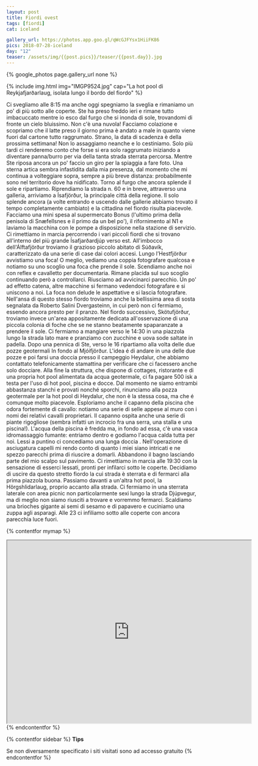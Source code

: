 ```yaml
---
layout: post
title: Fiordi ovest
tags: [fiordi]
cat: iceland

gallery_url: https://photos.app.goo.gl/qWcGJFYsx1HiiFK86
pics: 2018-07-28-iceland
day: "12"
teaser: /assets/img/{{post.pics}}/teaser/{{post.day}}.jpg
---
```


{% google_photos page.gallery_url none %}


{% include img.html img="IMGP9524.jpg" cap="La hot pool di Reykjafjarðarlaug, isolata lungo il bordo del fiordo" %}

Ci svegliamo alle 8:15 ma anche oggi spegniamo la sveglia e rimaniamo un po' di più sotto alle coperte. Ste ha preso freddo ieri e rimane tutto imbacuccato mentre io esco dal furgo che si inonda di sole, trovandomi di fronte un cielo bluissimo. Non c'è una nuvola! Facciamo colazione e scopriamo che il latte preso il giorno prima è andato a male in quanto viene fuori dal cartone tutto raggrumato. Strano, la data di scadenza è della prossima settimana! Non lo assaggiamo neanche e lo cestiniamo. Solo più tardi ci renderemo conto che forse si era solo raggrumato iniziando a diventare panna/burro per via della tanta strada sterrata percorsa. Mentre Ste riposa ancora un po' faccio un giro per la spiaggia a fare foto. Una sterna artica sembra infastidita dalla mia presenza, dal momento che mi continua a volteggiare sopra, sempre a più breve distanza: probabilmente sono nel territorio dove ha nidificato. Torno al furgo che ancora splende il sole e ripartiamo. Riprendiamo la strada n. 60 e in breve, attraverso una galleria, arriviamo a Ísafjörður, la principale città della regione. Il solo splende ancora (a volte entrando e uscendo dalle gallerie abbiamo trovato il tempo completamente cambiato) e la cittadina nel fiordo risulta piacevole. Facciamo una mini spesa al supermercato Bonus (l'ultimo prima della penisola di Snæfellsnes e il primo da un bel po'), il rifornimento al N1 e laviamo la macchina con le pompe a disposizione nella stazione di servizio. Ci rimettiamo in marcia percorrendo i vari piccoli fiordi che si trovano all'interno del più grande Ísafjarðardjúp verso est. All'imbocco dell'Álftafjörður troviamo il grazioso piccolo abitato di Súðavík, caratterizzato da una serie di case dai colori accesi. Lungo l’Hestfjörður avvistiamo una foca! O meglio, vediamo una coppia fotografare qualcosa e notiamo su uno scoglio una foca che prende il sole. Scendiamo anche noi con reflex e cavalletto per documentaria. Rimane placida sul suo scoglio continuando però a controllarci. Riusciamo ad avvicinarci parecchio. Un po' ad effetto catena, altre macchine si fermano vedendoci fotografare e si uniscono a noi. La foca non delude le aspettative e si lascia fotografare. Nell'ansa di questo stesso fiordo troviamo anche la bellissima area di sosta segnalata da Roberto Salini Dvergasteinn, in cui però non ci fermiamo, essendo ancora presto per il pranzo. Nel fiordo successivo, Skötufjörður, troviamo invece un'area appositamente dedicata all'osservazione di una piccola colonia di foche che se ne stanno beatamente spaparanzate a prendere il sole. Ci fermiamo a mangiare verso le 14:30 in una piazzola lungo la strada lato mare e pranziamo con zucchine e uova sode saltate in padella. Dopo una pennica di Ste, verso le 16 ripartiamo alla volta delle due pozze geotermali In fondo al Mjóifjörður. L'idea é di andare in una delle due pozze e poi farsi una doccia presso il campeggio Heydalur, che abbiamo contattato telefonicamente stamattina per verificare che ci facessero anche solo docciare. Alla fine la struttura, che dispone di cottages, ristorante e di una propria hot pool alimentata da acqua geotermale, ci fa pagare 500 isk a testa per l'uso di hot pool, piscina e docce. Dal momento ne siamo entrambi abbastanza stanchi e provati nonché sporchi, rinunciamo alla pozza geotermale per la hot pool di Heydalur, che non è la stessa cosa, ma che é comunque molto piacevole. Esploriamo anche il capanno della piscina che odora fortemente di cavallo: notiamo una serie di selle appese al muro con i nomi dei relativi cavalli proprietari. Il capanno ospita anche una serie di piante rigogliose (sembra infatti un incrocio fra una serra, una stalla e una piscina!). L'acqua della piscina è fredda ma, in fondo ad essa, c'è una vasca idromassaggio fumante: entriamo dentro e godiamo l'acqua calda tutta per noi. Lessi a puntino ci concediamo una lunga doccia . Nell'operazione di asciugatura capelli mi rendo conto di quanto i miei siano intricati e ne spezzo parecchi prima di riuscire a domarli. Abbandono il bagno lasciando parte del mio scalpo sul pavimento. Ci rimettiamo in marcia alle 19:30 con la sensazione di esserci lessati, pronti per infilarci sotto le coperte. Decidiamo di uscire da questo stretto fiordo la cui strada è sterrata e di fermarci alla prima piazzola buona. Passiamo davanti a un'altra hot pool, la Hörgshlidarlaug, proprio accanto alla strada. Ci fermiamo in una sterrata laterale con area picnic non particolarmente sexi lungo la strada Djúpvegur, ma di meglio non siamo riusciti a trovare e vorremmo fermarci. Scaldiamo una brioches gigante ai semi di sesamo e di papavero e cuciniamo una zuppa agli asparagi. Alle 23 ci infiliamo sotto alle coperte con ancora parecchia luce fuori.



{% contentfor mymap %}
<iframe src="https://www.google.com/maps/d/embed?mid=1aCwRwopfWlej83A3MA2SiBxpW7B2nnZj&ehbc=2E312F" width="640" height="480"></iframe>
{% endcontentfor %}

{% contentfor sidebar %}
**Tips**  

Se non diversamente specificato i siti visitati sono ad accesso gratuito
{% endcontentfor %}